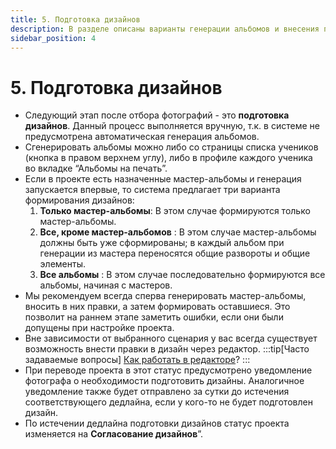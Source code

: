 ```yaml
---
title: 5. Подготовка дизайнов
description: В разделе описаны варианты генерации альбомов и внесения правок в дизайн
sidebar_position: 4
---
```


# 5. Подготовка дизайнов
* Следующий этап после отбора фотографий - это __подготовка дизайнов__. Данный процесс выполняется вручную, т.к. в системе не предусмотрена автоматическая генерация альбомов.
* Сгенерировать альбомы можно либо со страницы списка учеников (кнопка в правом верхнем углу), либо в профиле каждого ученика во вкладке “Альбомы на печать”.
* Если в проекте есть назначенные мастер-альбомы и генерация запускается впервые, то система предлагает три варианта формирования дизайнов:
    1. __Только мастер-альбомы__:  В этом случае формируются только мастер-альбомы.
    2. __Все, кроме мастер-альбомов__ : В этом случае мастер-альбомы должны быть уже сформированы; в каждый альбом при генерации из мастера переносятся общие развороты и общие элементы.
    3. __Все альбомы__ : В этом случае последовательно формируются все альбомы, начиная с мастеров.    
* Мы рекомендуем всегда сперва генерировать мастер-альбомы, вносить в них правки, а затем формировать оставшиеся. Это позволит на раннем этапе заметить ошибки, если они были допущены при настройке проекта.
* Вне зависимости от выбранного сценария у вас всегда существует возможность внести правки в дизайн через редактор.
:::tip[Часто задаваемые вопросы]
[Как работать в редакторе](/faq/editor-work)?
:::
* При переводе проекта в этот статус предусмотрено уведомление фотографа о необходимости подготовить дизайны. Аналогичное уведомление также будет отправлено за сутки до истечения соответствующего дедлайна, если у кого-то не будет подготовлен дизайн.
* По истечении дедлайна подготовки дизайнов статус проекта изменяется на __Согласование дизайнов__”.